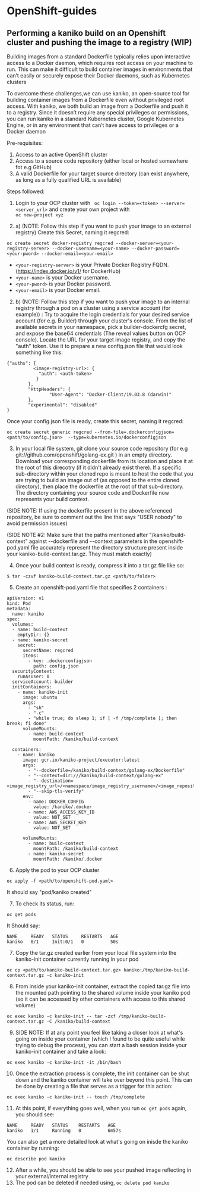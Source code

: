 # OpenShift-guides
## Performing a kaniko build on an Openshift cluster and pushing the image to a registry (WIP)

Building images from a standard Dockerfile typically relies upon interactive access to a Docker daemon, which requires root access on your machine to run. This can make it difficult to build container images in environments that can’t easily or securely expose their Docker daemons, such as Kubernetes clusters 

To overcome these challenges,we can use kaniko, an open-source tool for building container images from a Dockerfile even without privileged root access. With kaniko, we both build an image from a Dockerfile and push it to a registry. Since it doesn’t require any special privileges or permissions, you can run kaniko in a standard Kubernetes cluster, Google Kubernetes Engine, or in any environment that can’t have access to privileges or a Docker daemon

Pre-requisites:
1. Access to an active OpenShift cluster
2. Access to a source code repository (either local or hosted somewhere fot e.g GitHub)
3. A valid Dockerfile for your target source directory (can exist anywhere, as long as a fully qualified URL is available)

Steps followed:
1. Login to your OCP cluster with ``` oc login --token=<token> --server=<server_url>``` and create your own project with <br> ```oc new-project xyz```

2. a) (NOTE:  Follow this step if you want to push your image to an external registry) Create this Secret, naming it regcred:
```shell
oc create secret docker-registry regcred --docker-server=<your-registry-server> --docker-username=<your-name> --docker-password=<your-pword> --docker-email=<your-email>
```
- `<your-registry-server>` is your Private Docker Registry FQDN. (https://index.docker.io/v1/ for DockerHub)
- `<your-name>` is your Docker username.
- `<your-pword>` is your Docker password.
- `<your-email>` is your Docker email.


2. b) (NOTE: Follow this step if you want to push your image to an internal registry through a pod on a cluster using a service account (for example)) : Try to acquire the login credentials for your desired service account (for e.g. Builder) through your cluster's console. From the list of available secrets in your namespace, pick a builder-dockercfg secret, and expose the base64 credentials (The reveal values button on OCP console). Locate the URL for your target image registry, and copy the "auth" token. Use it to prepare a new config.json file that would look something like this:

```
{"auths": {
          <image-registry-url>: {
            "auth": <auth-token>         
           }
        },
        "HttpHeaders": {
                "User-Agent": "Docker-Client/19.03.8 (darwin)"
        },
        "experimental": "disabled"
}
```
Once your config.json file is ready, create this secret, naming it regcred:
```shell
oc create secret generic regcred --from-file=.dockerconfigjson=<path/to/config.json>  --type=kubernetes.io/dockerconfigjson
```

3. In your local file system, git clone your source code repository (for e.g git://github.com/openshift/golang-ex.git ) in an empty directory. Download your       corresponding dockerfile from its location and place it at the root of this direcotry (if it didn't already exist there). If a specific sub-directory within your cloned repo is meant to host the code that you are trying to build an image out of (as opposed to the entire cloned directory), then place the dockerfile at the root of that sub-directory. The directory containing your source code and Dockerfile now represents your build context.

(SIDE NOTE: If using the dockerfile present in the above referenced repository, be sure to comment out the line that says "USER nobody" to avoid permission issues)

(SIDE NOTE #2: Make sure that the paths mentioned after "/kaniko/build-context" against --dockerfile and --context parameters in the openshift-pod.yaml file accurately represent the directory structure present inside your kaniko-build-context.tar.gz. They must match exactly)

4. Once your build context is ready, compress it into a tar.gz file like so:
```shell
$ tar -czvf kaniko-build-context.tar.gz <path/to/folder>
```
5. Create an openshift-pod.yaml file that specifies 2 containers :
```
apiVersion: v1
kind: Pod
metadata:
  name: kaniko
spec:
  volumes:
  - name: build-context
    emptyDir: {}
  - name: kaniko-secret
    secret:
      secretName: regcred
      items:
        - key: .dockerconfigjson
          path: config.json
  securityContext:
    runAsUser: 0 
  serviceAccount: builder
  initContainers:
    - name: kaniko-init
      image: ubuntu
      args:
        - "sh"
        - "-c"
        - "while true; do sleep 1; if [ -f /tmp/complete ]; then break; fi done"
      volumeMounts:
        - name: build-context
          mountPath: /kaniko/build-context
  
  containers:
    - name: kaniko
      image: gcr.io/kaniko-project/executor:latest
      args:
        - "--dockerfile=/kaniko/build-context/golang-ex/Dockerfile"
        - "--context=dir:///kaniko/build-context/golang-ex"
        - "--destination=<image_registry_url>/<namespace/image_registry_username>/<image_repository_name>"
        - "--skip-tls-verify"
      env:
        - name: DOCKER_CONFIG
          value: /kaniko/.docker
        - name: AWS_ACCESS_KEY_ID
          value: NOT_SET
        - name: AWS_SECRET_KEY
          value: NOT_SET
   
      volumeMounts:
        - name: build-context
          mountPath: /kaniko/build-context
        - name: kaniko-secret
          mountPath: /kaniko/.docker
```

6. Apply the pod to your OCP cluster
```shell
oc apply -f <path/to/openshift-pod.yaml> 
```
It should say "pod/kaniko created"

7. To check its status, run:
```shell
oc get pods
```
It Should say:
```shell
NAME     READY   STATUS     RESTARTS   AGE
kaniko   0/1     Init:0/1   0          50s
```

7. Copy the tar.gz created earlier from your local file system into the kaniko-init container currently running in your pod
```shell
oc cp <path/to/kaniko-build-context.tar.gz> kaniko:/tmp/kaniko-build-context.tar.gz -c kaniko-init 
```

8. From inside your kaniko-init container, extract the copied tar.gz file into the mounted path pointing to the shared volume inside your kaniko pod (so it can be accessed by other containers with access to this shared volume)
```shell
oc exec kaniko -c kaniko-init -- tar -zxf /tmp/kaniko-build-context.tar.gz -C /kaniko/build-context
```
9. SIDE NOTE: If at any point you feel like taking a closer look at what's going on inside your container (which I found to be quite useful while trying to debug the process), you can start a bash session inside your kaniko-init container and take a look:
```shell
oc exec kaniko -c kaniko-init -it /bin/bash
```

10. Once the extraction process is complete, the init container can be shut down and the kaniko container will take over beyond this point. This can be done by creating a file that serves as a trigger for this action:
```shell
oc exec kaniko -c kaniko-init -- touch /tmp/complete
```

11. At this point, if everything goes well, when you run ```oc get pods``` again, you should see:
```shell
NAME     READY   STATUS    RESTARTS   AGE
kaniko   1/1     Running   0          6m57s
```
You can also get a more detailed look at what's going on inisde the kaniko container by running:
```shell
oc describe pod kaniko
```
12. After a while, you should be able to see your pushed image reflecting in your external/internal registry
13. The pod can be deleted if needed using, ```oc delete pod kaniko```
